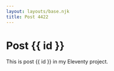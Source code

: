 ```yaml
---
layout: layouts/base.njk
title: Post 4422
---
```


# Post {{ id }}

This is post {{ id }} in my Eleventy project.
